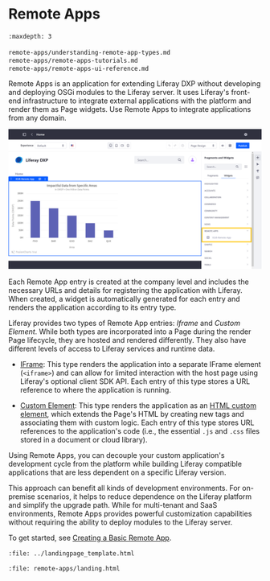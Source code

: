 # Remote Apps

```{toctree}
:maxdepth: 3

remote-apps/understanding-remote-app-types.md
remote-apps/remote-apps-tutorials.md
remote-apps/remote-apps-ui-reference.md
```

Remote Apps is an application for extending Liferay DXP without developing and deploying OSGi modules to the Liferay server. It uses Liferay's front-end infrastructure to integrate external applications with the platform and render them as Page widgets. Use Remote Apps to integrate applications from any domain.

![Register external JS applications with the Liferay platform and render them as Page widgets.](./remote-apps/images/01.png)

Each Remote App entry is created at the company level and includes the necessary URLs and details for registering the application with Liferay. When created, a widget is automatically generated for each entry and renders the application according to its entry type.

Liferay provides two types of Remote App entries: *Iframe* and *Custom Element*. While both types are incorporated into a Page during the render Page lifecycle, they are hosted and rendered differently. They also have different levels of access to Liferay services and runtime data.

* [IFrame](./remote-apps/understanding-remote-app-types.md#using-the-iframe-type): This type renders the application into a separate IFrame element (`<iframe>`) and can allow for limited interaction with the host page using Liferay's optional client SDK API. Each entry of this type stores a URL reference to where the application is running.

* [Custom Element](./remote-apps/understanding-remote-app-types.md#using-the-custom-element-type): This type renders the application as an [HTML custom element](https://web.dev/custom-elements-v1/), which extends the Page's HTML by creating new tags and associating them with custom logic. Each entry of this type stores URL references to the application's code (i.e., the essential `.js` and `.css` files stored in a document or cloud library).

Using Remote Apps, you can decouple your custom application's development cycle from the platform while building Liferay compatible applications that are less dependent on a specific Liferay version.

This approach can benefit all kinds of development environments. For on-premise scenarios, it helps to reduce dependence on the Liferay platform and simplify the upgrade path. While for multi-tenant and SaaS environments, Remote Apps provides powerful customization capabilities without requiring the ability to deploy modules to the Liferay server.

To get started, see [Creating a Basic Remote App](./remote-apps/creating-a-basic-remote-app.md).

```{raw} html
:file: ../landingpage_template.html
```

```{raw} html
:file: remote-apps/landing.html
```
